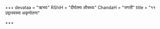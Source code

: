 +++
devataa = "ऋभवः"
RShiH = "दीर्घतमा औचथ्यः"
ChandaH = "जगती"
title = "११ उद्वत्स्वस्मा अकृणोतना"

+++

